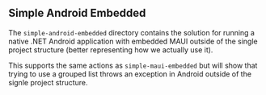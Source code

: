 ## Simple Android Embedded

The `simple-android-embedded` directory contains the solution for running a native .NET Android application with embedded MAUI outside of the single project structure (better representing how we actually use it).

This supports the same actions as `simple-maui-embedded` but will show that trying to use a grouped list throws an exception in Android outside of the signle project structure.
